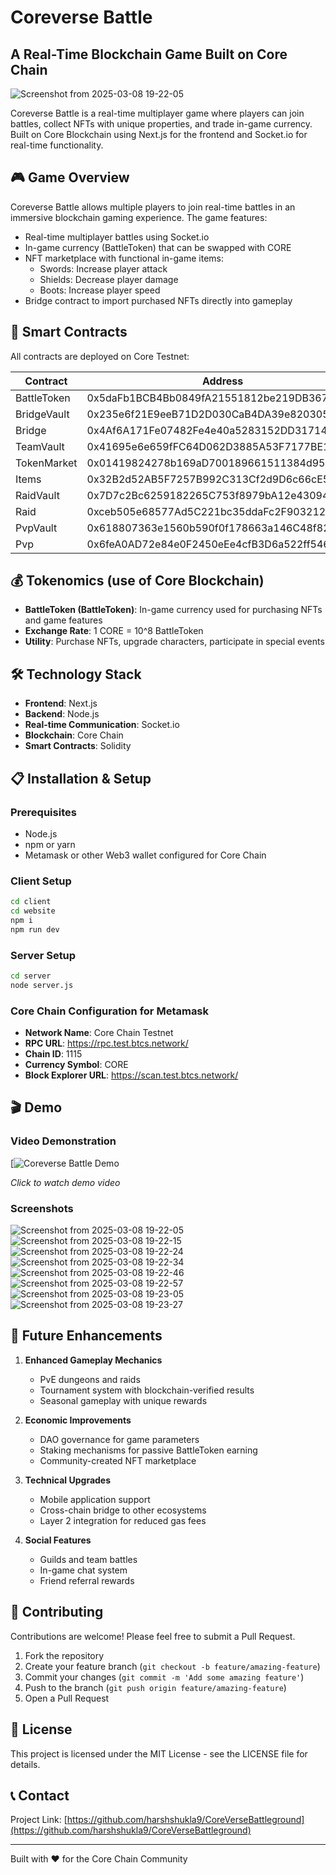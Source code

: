 # Coreverse Battle

## A Real-Time Blockchain Game Built on Core Chain

![Screenshot from 2025-03-08 19-22-05](https://github.com/user-attachments/assets/cdd4fdf2-fbaa-4df8-8aed-976a65a72a18)

Coreverse Battle is a real-time multiplayer game where players can join battles, collect NFTs with unique properties, and trade in-game currency. Built on Core Blockchain using Next.js for the frontend and Socket.io for real-time functionality.

## 🎮 Game Overview

Coreverse Battle allows multiple players to join real-time battles in an immersive blockchain gaming experience. The game features:

- Real-time multiplayer battles using Socket.io
- In-game currency (BattleToken) that can be swapped with CORE
- NFT marketplace with functional in-game items:
  - Swords: Increase player attack
  - Shields: Decrease player damage
  - Boots: Increase player speed
- Bridge contract to import purchased NFTs directly into gameplay

## 🔗 Smart Contracts

All contracts are deployed on Core Testnet:

| Contract | Address |
|----------|---------|
| BattleToken | 0x5daFb1BCB4Bb0849fA21551812be219DB3676F63 |
| BridgeVault | 0x235e6f21E9eeB71D2D030CaB4DA39e820305b882 |
| Bridge | 0x4Af6A171Fe07482Fe4e40a5283152DD317148303 |
| TeamVault | 0x41695e6e659fFC64D062D3885A53F7177BE1185a |
| TokenMarket | 0x01419824278b169aD700189661511384d950A79A |
| Items | 0x32B2d52AB5F7257B992C313Cf2d9D6c66cE5f6a4 |
| RaidVault | 0x7D7c2Bc6259182265C753f8979bA12e430941007 |
| Raid | 0xceb505e68577Ad5C221bc35ddaFc2F903212B706 |
| PvpVault | 0x618807363e1560b590f0f178663a146C48f82a48 |
| Pvp | 0x6feA0AD72e84e0F2450eEe4cfB3D6a522ff54602 |

## 💰 Tokenomics (use of Core Blockchain)

- **BattleToken (BattleToken)**: In-game currency used for purchasing NFTs and game features
- **Exchange Rate**: 1 CORE = 10^8 BattleToken
- **Utility**: Purchase NFTs, upgrade characters, participate in special events

## 🛠️ Technology Stack

- **Frontend**: Next.js
- **Backend**: Node.js
- **Real-time Communication**: Socket.io
- **Blockchain**: Core Chain
- **Smart Contracts**: Solidity

## 📋 Installation & Setup

### Prerequisites
- Node.js
- npm or yarn
- Metamask or other Web3 wallet configured for Core Chain

### Client Setup
```bash
cd client
cd website
npm i
npm run dev
```

### Server Setup
```bash
cd server
node server.js
```

### Core Chain Configuration for Metamask
- **Network Name**: Core Chain Testnet
- **RPC URL**: https://rpc.test.btcs.network/
- **Chain ID**: 1115
- **Currency Symbol**: CORE
- **Block Explorer URL**: https://scan.test.btcs.network/

## 🎬 Demo

### Video Demonstration

[![Coreverse Battle Demo](https://youtu.be/1Rzv0Civ6jE)

*Click to watch demo video*

### Screenshots

![Screenshot from 2025-03-08 19-22-05](https://github.com/user-attachments/assets/e482e864-1011-4c23-929d-8ee9f46f2989)
![Screenshot from 2025-03-08 19-22-15](https://github.com/user-attachments/assets/d5ae5c63-bfff-4722-a4e9-3417e22071a0)
![Screenshot from 2025-03-08 19-22-24](https://github.com/user-attachments/assets/26014aef-7aa2-4f5f-ba3e-2c620f899baa)
![Screenshot from 2025-03-08 19-22-34](https://github.com/user-attachments/assets/aa7af07b-3f21-4a3f-86e0-ed4c79d05cf8)
![Screenshot from 2025-03-08 19-22-46](https://github.com/user-attachments/assets/2c9fe3bf-1a8d-4eed-a1ff-6bcfaf503376)
![Screenshot from 2025-03-08 19-22-57](https://github.com/user-attachments/assets/134e7735-a732-4fd1-ba03-8f9857691228)
![Screenshot from 2025-03-08 19-23-05](https://github.com/user-attachments/assets/77f7afd4-0325-49dc-a8d1-2053bfad9cf0)
![Screenshot from 2025-03-08 19-23-27](https://github.com/user-attachments/assets/14f3c905-a69b-404f-82a6-5f98bf1c89b2)

## 🚀 Future Enhancements

1. **Enhanced Gameplay Mechanics**
   - PvE dungeons and raids
   - Tournament system with blockchain-verified results
   - Seasonal gameplay with unique rewards

2. **Economic Improvements**
   - DAO governance for game parameters
   - Staking mechanisms for passive BattleToken earning
   - Community-created NFT marketplace

3. **Technical Upgrades**
   - Mobile application support
   - Cross-chain bridge to other ecosystems
   - Layer 2 integration for reduced gas fees

4. **Social Features**
   - Guilds and team battles
   - In-game chat system
   - Friend referral rewards

## 🤝 Contributing

Contributions are welcome! Please feel free to submit a Pull Request.

1. Fork the repository
2. Create your feature branch (`git checkout -b feature/amazing-feature`)
3. Commit your changes (`git commit -m 'Add some amazing feature'`)
4. Push to the branch (`git push origin feature/amazing-feature`)
5. Open a Pull Request

## 📝 License

This project is licensed under the MIT License - see the LICENSE file for details.

## 📞 Contact

Project Link: [https://github.com/harshshukla9/CoreVerseBattleground](https://github.com/harshshukla9/CoreVerseBattleground)

---

Built with ❤️ for the Core Chain Community
